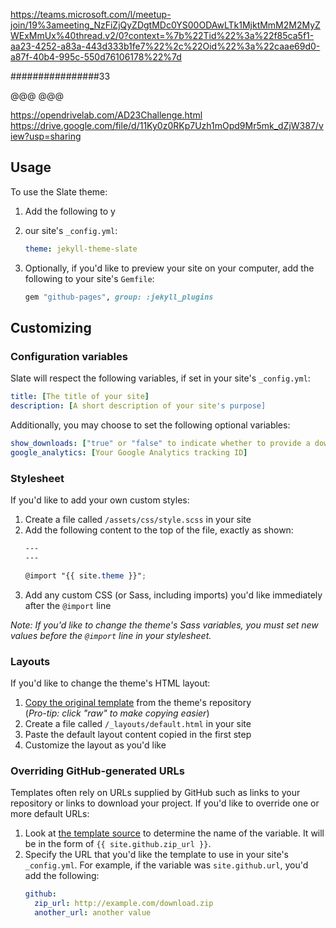 https://teams.microsoft.com/l/meetup-join/19%3ameeting_NzFiZjQyZDgtMDc0YS00ODAwLTk1MjktMmM2M2MyZWExMmUx%40thread.v2/0?context=%7b%22Tid%22%3a%22f85ca5f1-aa23-4252-a83a-443d333b1fe7%22%2c%22Oid%22%3a%22caae69d0-a87f-40b4-995c-550d76106178%22%7d


################33


@@@
@@@







https://opendrivelab.com/AD23Challenge.html
https://drive.google.com/file/d/11Ky0z0RKp7Uzh1mOpd9Mr5mk_dZjW387/view?usp=sharing


## Usage

To use the Slate theme:

1. Add the following to y
2. our site's `_config.yml`:

    ```yml
    theme: jekyll-theme-slate
    ```

3. Optionally, if you'd like to preview your site on your computer, add the following to your site's `Gemfile`:

    ```ruby
    gem "github-pages", group: :jekyll_plugins
    ```

## Customizing

### Configuration variables

Slate will respect the following variables, if set in your site's `_config.yml`:

```yml
title: [The title of your site]
description: [A short description of your site's purpose]
```

Additionally, you may choose to set the following optional variables:

```yml
show_downloads: ["true" or "false" to indicate whether to provide a download URL]
google_analytics: [Your Google Analytics tracking ID]
```

### Stylesheet

If you'd like to add your own custom styles:

1. Create a file called `/assets/css/style.scss` in your site
2. Add the following content to the top of the file, exactly as shown:
    ```scss
    ---
    ---

    @import "{{ site.theme }}";
    ```
3. Add any custom CSS (or Sass, including imports) you'd like immediately after the `@import` line

*Note: If you'd like to change the theme's Sass variables, you must set new values before the `@import` line in your stylesheet.*

### Layouts

If you'd like to change the theme's HTML layout:

1. [Copy the original template](https://github.com/pages-themes/slate/blob/master/_layouts/default.html) from the theme's repository<br />(*Pro-tip: click "raw" to make copying easier*)
2. Create a file called `/_layouts/default.html` in your site
3. Paste the default layout content copied in the first step
4. Customize the layout as you'd like

### Overriding GitHub-generated URLs

Templates often rely on URLs supplied by GitHub such as links to your repository or links to download your project. If you'd like to override one or more default URLs:

1. Look at [the template source](https://github.com/pages-themes/slate/blob/master/_layouts/default.html) to determine the name of the variable. It will be in the form of `{{ site.github.zip_url }}`.
2. Specify the URL that you'd like the template to use in your site's `_config.yml`. For example, if the variable was `site.github.url`, you'd add the following:
    ```yml
    github:
      zip_url: http://example.com/download.zip
      another_url: another value
    ```

